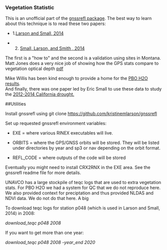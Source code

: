 ### Vegetation Statistic

This is an unofficial part of the [gnssrefl package](README.md). 
The best way to learn about this technique is to read 
these two papers:

* 1.[Larson and Small, 2014](https://www.kristinelarson.net/wp-content/uploads/2015/12/Larson_2014Small.pdf) 

* 2. [Small, Larson, and Smith , 2014](https://www.kristinelarson.net/wp-content/uploads/2015/11/SmallLarsonSmith2014.pdf)

The first is a "how to" and the second is a validation using sites in Montana.
Matt Jones does a very nice job of showing how the GPS stats compare to vegetation optical depth
[pdf](https://www.kristinelarson.net/wp-content/uploads/2015/10/JonesMJ_etal_2013.pdf)

Mike Willis has been kind enough to provide a home for the [PBO H2O results](https://cires1.colorado.edu/portal).  
And finally, there was one paper led by Eric Small to use these data to 
study the [2012-2014 California drought.](https://www.kristinelarson.net/wp-content/uploads/2018/03/Small-Roesler-Larson2018-1.pdf) 


##Utilities

Install gnssrefl using git clone https://github.com/kristinemlarson/gnssrefl


Set up requested gnssrefl environment variables:

* EXE = where various RINEX executables will live.

* ORBITS = where the GPS/GNSS orbits will be stored. They will be listed under directories by
year and sp3 or nav depending on the orbit format.

* REFL_CODE = where outputs of the code will be stored

Eventually you might need to install CRX2RNX in the EXE area. See the gnssrefl readme file for more details. 

UNAVCO has a large stockpile of teqc logs that are used to extra vegetation stats.
For PBO H2O we had a system for QC that we do not reproduce here. We also provided context
for preciptation and thus provided NLDAS and NDVI data. We do not do that here. 
A big 


To download teqc logs for station p048 (which is used in Larson and Small, 2014) in 2008:

*download_teqc p048 2008* 

If you want to get more than one year:

*download_teqc p048 2008 -year_end 2020* 










